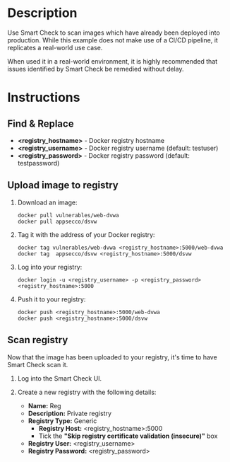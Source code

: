 # Description

Use Smart Check to scan images which have already been deployed into production. While this example does not make use of a CI/CD pipeline, it replicates a real-world use case.

When used it in a real-world environment, it is highly recommended that issues identified by Smart Check be remedied without delay.

# Instructions
## Find & Replace

* **<registry_hostname>** - Docker registry hostname 
* **<registry_username>** - Docker registry username (default: testuser)
* **<registry_password>** - Docker registry password (default: testpassword) 

## Upload image to registry

1. Download an image:

	```
	docker pull vulnerables/web-dvwa
	docker pull appsecco/dsvw
	```

2. Tag it with the address of your Docker registry:

	```
	docker tag vulnerables/web-dvwa <registry_hostname>:5000/web-dvwa
	docker tag  appsecco/dsvw <registry_hostname>:5000/dsvw
	```

3. Log into your registry:

	```
	docker login -u <registry_username> -p <registry_password> <registry_hostname>:5000
	```

4. Push it to your registry:

	```
	docker push <registry_hostname>:5000/web-dvwa
	docker push <registry_hostname>:5000/dsvw
	```

## Scan registry

Now that the image has been uploaded to your registry, it's time to have Smart Check scan it.

1. Log into the Smart Check UI.

2. Create a new registry with the following details:

	* **Name:** Reg
	* **Description:** Private registry
	* **Registry Type:** Generic
		* **Registry Host:** <registry_hostname>:5000
		* Tick the **"Skip registry certificate validation (insecure)"** box
	* **Registry User:** <registry_username>
	* **Registry Password:** <registry_password>